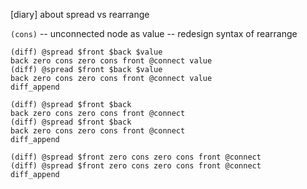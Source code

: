 [diary] about spread vs rearrange

`(cons)` -- unconnected node as value -- redesign syntax of rearrange

```
(diff) @spread $front $back $value
back zero cons zero cons front @connect value
(diff) @spread $front $back $value
back zero cons zero cons front @connect value
diff_append
```

```
(diff) @spread $front $back
back zero cons zero cons front @connect
(diff) @spread $front $back
back zero cons zero cons front @connect
diff_append
```

```
(diff) @spread $front zero cons zero cons front @connect
(diff) @spread $front zero cons zero cons front @connect
diff_append
```
